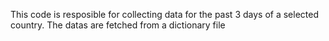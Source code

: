 This code is resposible for collecting data for the past 3 days of a selected country.
The datas are fetched from a dictionary file 
